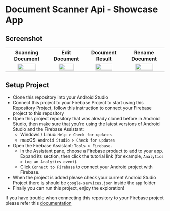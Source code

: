 # Document Scanner Api - Showcase App
## Screenshot
<table>
  <tr>
    <th>Scanning Document</th>
    <th>Edit Document</th>
    <th>Document Result</th>
    <th>Rename Document</th>
  </tr>
  <tr>
    <td  align = "center">
      <img src = "https://github.com/derysudrajat/document-scanner-api-demo/assets/32610660/1f3ac5a3-c6a1-4b52-b5dd-8f50d71a7146" width = 70%>
    </td>
    <td align = "center">
      <img src = "https://github.com/derysudrajat/document-scanner-api-demo/assets/32610660/d751bc78-f02f-4d88-b832-cbee421a3936" width = 70%>
    </td>
    <td align = "center">
      <img src = "https://github.com/derysudrajat/document-scanner-api-demo/assets/32610660/b7127ce6-5c53-4ddd-83f4-6d76c04ec970" width = 70%>
    </td>
    <td align = "center">
      <img src = "https://github.com/derysudrajat/document-scanner-api-demo/assets/32610660/6a5624bb-b50a-4a83-ad43-7d97ccef8900" width = 70%>
    </td>
  </tr>
</table>

## Setup Project
* Clone this repository into your Android Studio
* Connect this project to your Firebase Project to start using this Repository Project, follow this instruction to connect your Firebase project to this repository
* Open this project repository that was already cloned before in Android Studio, then make sure that you're using the latest versions of Android Studio and the Firebase Assistant:
  * Windows / Linux: `Help > Check for updates`
  * macOS: `Android Studio > Check for updates`
* Open the Firebase Assistant: `Tools > Firebase.`
  * In the Assistant pane, choose a Firebase product to add to your app. Expand its section, then click the tutorial link (for example, `Analytics > Log an Analytics event`).
  * Click `Connect to Firebase` to connect your Android project with Firebase.
* When the project is added please check your current Android Studio Project there is should be `google-services.json` inside the `app` folder
* Finally you can run this project, enjoy the exploration!

If you have trouble when connecting this repository to your Firebase project please refer this [documentation](https://firebase.google.com/docs/android/setup#assistant)
